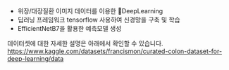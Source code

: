 - 위장/대장질환 이미지 데이터를 이용한 DeepLearning
- 딥러닝 프레임워크 tensorflow 사용하여 신경망을 구축 및 학습
- EfficientNetB7을 활용한 예측모델 생성

데이터셋에 대한 자세한 설명은 아래에서 확인할 수 있습니다.
https://www.kaggle.com/datasets/francismon/curated-colon-dataset-for-deep-learning/data
